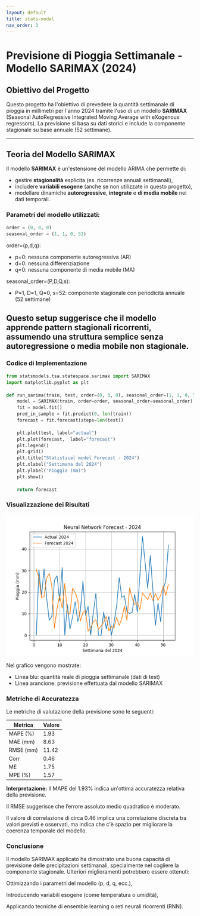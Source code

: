 ```yaml
---
layout: default
title: stats-model
nav_order: 3
---
```

# Previsione di Pioggia Settimanale - Modello SARIMAX (2024)

## Obiettivo del Progetto

Questo progetto ha l'obiettivo di prevedere la quantità settimanale di pioggia in millimetri per l'anno 2024
tramite l'uso di un modello **SARIMAX** (Seasonal AutoRegressive Integrated Moving Average with eXogenous regressors).
La previsione si basa su dati storici e include la componente stagionale su base annuale (52 settimane).

---

## Teoria del Modello SARIMAX

Il modello **SARIMAX** è un'estensione del modello ARIMA che permette di:

- gestire **stagionalità** esplicita (es. ricorrenze annuali settimanali),
- includere **variabili esogene** (anche se non utilizzate in questo progetto),
- modellare dinamiche **autoregressive**, **integrate** e **di media mobile** nei dati temporali.

### Parametri del modello utilizzati:
```python
order = (0, 0, 0)
seasonal_order = (1, 1, 0, 52)
```

order=(p,d,q):
- p=0: nessuna componente autoregressiva (AR)
- d=0: nessuna differenziazione 
- q=0: nessuna componente di media mobile (MA)

seasonal_order=(P,D,Q,s):
- P=1, D=1, Q=0, s=52: componente stagionale con periodicità annuale (52 settimane)

Questo setup suggerisce che il modello apprende pattern stagionali ricorrenti, assumendo una struttura semplice 
senza autoregressione o media mobile non stagionale.
---

### Codice di Implementazione
```python
from statsmodels.tsa.statespace.sarimax import SARIMAX
import matplotlib.pyplot as plt

def run_sarima(train, test, order=(0, 0, 0), seasonal_order=(1, 1, 0, 52)):
    model = SARIMAX(train, order=order, seasonal_order=seasonal_order)
    fit = model.fit()
    pred_in_sample = fit.predict(0, len(train))
    forecast = fit.forecast(steps=len(test))

    plt.plot(test, label="actual")
    plt.plot(forecast,  label="forecast")
    plt.legend()
    plt.grid()
    plt.title("Statistical model Forecast - 2024")
    plt.xlabel("Settimana del 2024")
    plt.ylabel("Pioggia (mm)")
    plt.show()

    return forecast
```

### Visualizzazione dei Risultati
![statsplot.png](img/Statsplot.png)

Nel grafico vengono mostrate:
- Linea blu: quantità reale di pioggia settimanale (dati di test)
- Linea arancione: previsione effettuata dal modello SARIMAX

### Metriche di Accuratezza
Le metriche di valutazione della previsione sono le seguenti:

| Metrica   | Valore |
| --------- | ------ |
| MAPE (%)  | 1.93   |
| MAE (mm)  | 8.63   |
| RMSE (mm) | 11.42  |
| Corr      | 0.46   |
| ME        | 1.75   |
| MPE (%)   | 1.57   |


**Interpretazione:**
Il MAPE del 1.93% indica un'ottima accuratezza relativa della previsione.

Il RMSE suggerisce che l’errore assoluto medio quadratico è moderato.

Il valore di correlazione di circa 0.46 implica una correlazione discreta tra valori previsti e osservati,
ma indica che c'è spazio per migliorare la coerenza temporale del modello.

### Conclusione
Il modello SARIMAX applicato ha dimostrato una buona capacità di previsione delle precipitazioni settimanali, 
specialmente nel cogliere la componente stagionale. Ulteriori miglioramenti potrebbero essere ottenuti:

Ottimizzando i parametri del modello (p, d, q, ecc.),

Introducendo variabili esogene (come temperatura o umidità),

Applicando tecniche di ensemble learning o reti neurali ricorrenti (RNN).

